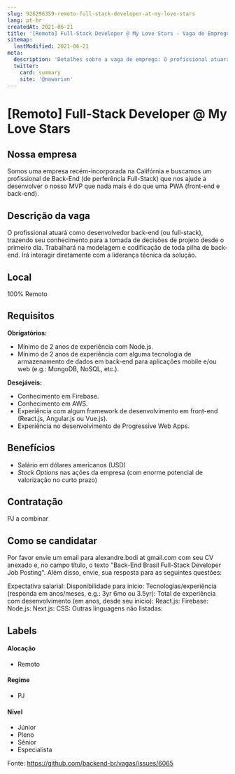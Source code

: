 ```yaml
---
slug: 926296359-remoto-full-stack-developer-at-my-love-stars
lang: pt-br
createdAt: 2021-06-21
title: '[Remoto] Full-Stack Developer @ My Love Stars - Vaga de Emprego'
sitemap:
  lastModified: 2021-06-21
meta:
  description: 'Detalhes sobre a vaga de emprego: O profissional atuará como desenvolvedor back-end (ou full-stack), trazendo seu conhecimento para a tomada de decisões de projeto desde o primeiro dia. Trabalhará na modelagem e codificação de toda pilha de back-end. Irá interagir diretamente com a liderança técnica da solução.'
  twitter:
    card: summary
    site: '@nawarian'
---
```


# [Remoto] Full-Stack Developer @ My Love Stars

<!--
==================================================
Caso a vaga for remoto durante a pandemia informar no texto "Remoto durante o covid"
==================================================
-->
<!-- 
==================================================
POR FAVOR, SÓ POSTE SE A VAGA FOR PARA BACK-END!

Não faça distinção de gênero no título da vaga.

Use: "Back-End Developer" ao invés de 
"Desenvolvedor Back-End" \o/

Exemplo: `[São Paulo] Back-End Developer @ NOME DA EMPRESA`
==================================================
-->
## Nossa empresa

Somos uma empresa recém-incorporada na Califórnia e buscamos um profissional de Back-End (de perferência Full-Stack) que nos ajude a desenvolver o nosso MVP que nada mais é do que uma PWA (front-end e back-end).

## Descrição da vaga

O profissional atuará como desenvolvedor back-end (ou full-stack), trazendo seu conhecimento para a tomada de decisões de projeto desde o primeiro dia. Trabalhará na modelagem e codificação de toda pilha de back-end. Irá interagir diretamente com a liderança técnica da solução.

## Local

100% Remoto

## Requisitos

**Obrigatórios:**
- Mínimo de 2 anos de experiência com Node.js.
- Mínimo de 2 anos de experiência com alguma tecnologia de armazenamento de dados em back-end para aplicações mobile e/ou web (e.g.: MongoDB, NoSQL, etc.).

**Desejáveis:**
- Conhecimento em Firebase.
- Conhecimento em AWS.
- Experiência com algum framework de desenvolvimento em front-end (React.js, Angular.js ou Vue.js).
- Experiência no desenvolvimento de Progressive Web Apps.

## Benefícios

- Salário em dólares americanos (USD)
- _Stock Options_ nas ações da empresa (com enorme potencial de valorização no curto prazo)

## Contratação

PJ a combinar

## Como se candidatar

Por favor envie um email para alexandre.bodi at gmail.com com seu CV anexado e, no campo título, o texto "Back-End Brasil Full-Stack Developer Job Posting". Além disso, envie, sua resposta para as seguintes questões:

Expectativa salarial:
Disponibilidade para início:
Tecnologias/experiência (responda em anos/meses, e.g.: 3yr 6mo ou 3.5yr):
Total de experiência com desenvolvimento (em anos, desde seu início):
React.js:
Firebase:
Node.js:
Next.js:
CSS:
Outras linguagens não listadas:

## Labels
<!-- retire os labels que não fazem sentido à vaga -->

#### Alocação
- Remoto

#### Regime
- PJ

#### Nível
- Júnior
- Pleno
- Sênior
- Especialista

Fonte: https://github.com/backend-br/vagas/issues/6065